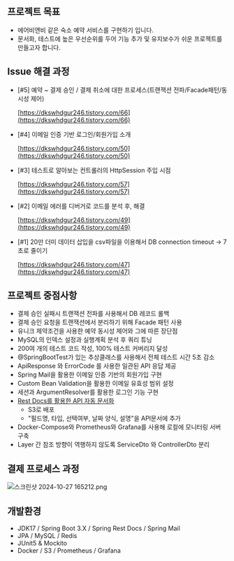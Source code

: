 ## 프로젝트 목표
- 에어비앤비 같은 숙소 예약 서비스를 구현하기 입니다.
- 문서화, 테스트에 높은 우선순위를 두어 기능 추가 및 유지보수가 쉬운 프로젝트를 만들고자 합니다.

## Issue 해결 과정
- [#5] 예약 ~ 결제 승인 / 결제 취소에 대한 프로세스(트랜잭션 전파/Facade패턴/동시성 제어)
  
  [https://dkswhdgur246.tistory.com/66](https://dkswhdgur246.tistory.com/66)
- [#4] 이메일 인증 기반 로그인/회원가입 소개

  [https://dkswhdgur246.tistory.com/50](https://dkswhdgur246.tistory.com/50)
- [#3] 테스트로 알아보는 컨트롤러의 HttpSession 주입 시점
  
  [https://dkswhdgur246.tistory.com/57](https://dkswhdgur246.tistory.com/57)
- [#2] 이메일 에러를 디버거로 코드를 분석 후, 해결

  [https://dkswhdgur246.tistory.com/49](https://dkswhdgur246.tistory.com/49)
- [#1] 20만 더미 데이터 삽입을 csv파일을 이용해서 DB connection timeout → 7초로 줄이기

  [https://dkswhdgur246.tistory.com/47](https://dkswhdgur246.tistory.com/47)

## 프로젝트 중점사항
- 결제 승인 실패시 트랜잭션 전파를 사용해서 DB 레코드 롤백
- 결제 승인 요청을 트랜잭션에서 분리하기 위해 Facade 패턴 사용
- 유니크 제약조건을 사용한 예약 동시성 제어와 그에 따른 장단점
- MySQL의 인덱스 설정과 실행계획 분석 후 쿼리 튜닝
- 200여 개의 테스트 코드 작성, 100% 테스트 커버리지 달성
- @SpringBootTest가 있는 추상클래스를 사용해서 전체 테스트 시간 5초 감소 
- ApiResponse<T> 와 ErrorCode 를 사용한 일관된 API 응답 제공
- Spring Mail을 활용한 이메일 인증 기반의 회원가입 구현
- Custom Bean Validation을 활용한 이메일 유효성 범위 설정
- 세션과 ArgumentResolver를 활용한 로그인 기능 구현
- [Rest Docs를 활용한 API 자동 문서화](http://restdocs.s3-website.ap-northeast-2.amazonaws.com/)
  - S3로 배포
  - "필드명, 타입, 선택여부, 날짜 양식, 설명"을 API문서에 추가
- Docker-Compose와 Prometheus와 Grafana를 사용해 로컬에 모니터링 서버 구축
- Layer 간 참조 방향이 역행하지 않도록 ServiceDto 와 ControllerDto 분리

## 결제 프로세스 과정
![스크린샷 2024-10-27 165212.png](..%2F..%2F..%2FDesktop%2F%EC%8A%A4%ED%81%AC%EB%A6%B0%EC%83%B7%202024-10-27%20165212.png)

## 개발환경
* JDK17 / Spring Boot 3.X / Spring Rest Docs / Spring Mail
* JPA / MySQL / Redis
* JUnit5 & Mockito
* Docker / S3 / Prometheus / Grafana






